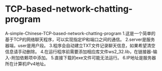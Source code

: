# TCP-based-network-chatting-program
A-simple-Chinese-TCP-based-network-chatting-program
1.这是一个简单的基于TCP的网络聊天程序，可以实现指定IP和端口之间的通信。
2.server是服务器端，user是用户段。
3.程序会自动建立TXT文件记录聊天信息，如果希望清空信息请手动删除。
4.在运行程序前需要添加相应库文件ws2_32.lib，在链接器-输入-附加依赖项中添加。
5.直接下载的exe文件可能无法运行。
6.IP地址是服务器所在计算机IPv4地址。
